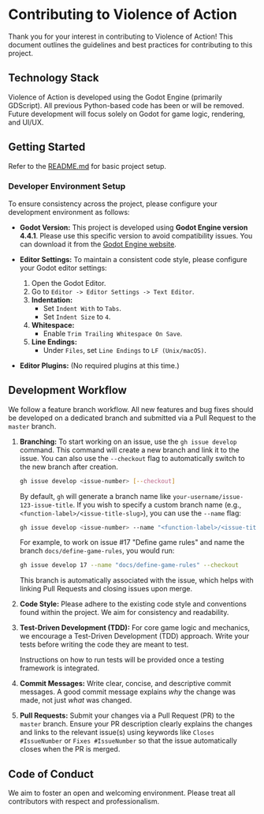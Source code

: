 # Contributing to Violence of Action

Thank you for your interest in contributing to Violence of Action! This document outlines the guidelines and best practices for contributing to this project.

## Technology Stack

Violence of Action is developed using the Godot Engine (primarily GDScript). All previous Python-based code has been or will be removed. Future development will focus solely on Godot for game logic, rendering, and UI/UX.

## Getting Started

Refer to the [README.md](README.md) for basic project setup.

### Developer Environment Setup

To ensure consistency across the project, please configure your development environment as follows:

*   **Godot Version:** This project is developed using **Godot Engine version 4.4.1**. Please use this specific version to avoid compatibility issues. You can download it from the [Godot Engine website](https://godotengine.org/download/).

*   **Editor Settings:** To maintain a consistent code style, please configure your Godot editor settings:
    1.  Open the Godot Editor.
    2.  Go to `Editor -> Editor Settings -> Text Editor`.
    3.  **Indentation:**
        *   Set `Indent With` to `Tabs`.
        *   Set `Indent Size` to `4`.
    4.  **Whitespace:**
        *   Enable `Trim Trailing Whitespace On Save`.
    5.  **Line Endings:**
        *   Under `Files`, set `Line Endings` to `LF (Unix/macOS)`.

*   **Editor Plugins:** (No required plugins at this time.)

## Development Workflow

We follow a feature branch workflow. All new features and bug fixes should be developed on a dedicated branch and submitted via a Pull Request to the `master` branch.

1.  **Branching:** To start working on an issue, use the `gh issue develop` command. This command will create a new branch and link it to the issue. You can also use the `--checkout` flag to automatically switch to the new branch after creation.
    ```bash
    gh issue develop <issue-number> [--checkout]
    ```
    By default, `gh` will generate a branch name like `your-username/issue-123-issue-title`. If you wish to specify a custom branch name (e.g., `<function-label>/<issue-title-slug>`), you can use the `--name` flag:
    ```bash
    gh issue develop <issue-number> --name "<function-label>/<issue-title-slug>" [--checkout]
    ```
    For example, to work on issue #17 "Define game rules" and name the branch `docs/define-game-rules`, you would run:
    ```bash
    gh issue develop 17 --name "docs/define-game-rules" --checkout
    ```
    This branch is automatically associated with the issue, which helps with linking Pull Requests and closing issues upon merge.

2.  **Code Style:** Please adhere to the existing code style and conventions found within the project. We aim for consistency and readability.

3.  **Test-Driven Development (TDD):** For core game logic and mechanics, we encourage a Test-Driven Development (TDD) approach. Write your tests before writing the code they are meant to test.

    Instructions on how to run tests will be provided once a testing framework is integrated.

4.  **Commit Messages:** Write clear, concise, and descriptive commit messages. A good commit message explains *why* the change was made, not just *what* was changed.

5.  **Pull Requests:** Submit your changes via a Pull Request (PR) to the `master` branch. Ensure your PR description clearly explains the changes and links to the relevant issue(s) using keywords like `Closes #IssueNumber` or `Fixes #IssueNumber` so that the issue automatically closes when the PR is merged.

## Code of Conduct

We aim to foster an open and welcoming environment. Please treat all contributors with respect and professionalism.
